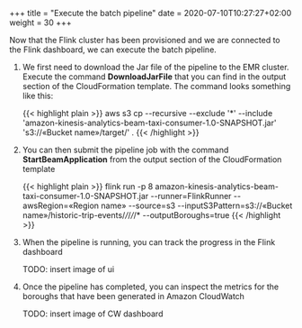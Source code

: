 +++
title = "Execute the batch pipeline"
date = 2020-07-10T10:27:27+02:00
weight = 30
+++

Now that the Flink cluster has been provisioned and we are connected to the Flink dashboard, we can execute the batch pipeline.

1. We first need to download the Jar file of the pipeline to the EMR cluster. Execute the command **DownloadJarFile** that you can find in the output section of the CloudFormation template. The command looks something like this:

	{{< highlight plain >}}
aws s3 cp --recursive --exclude '*' --include 'amazon-kinesis-analytics-beam-taxi-consumer-1.0-SNAPSHOT.jar' 's3://«Bucket name»/target/' .
{{< /highlight >}}

1. You can then submit the pipeline job with the command **StartBeamApplication** from the output section of the CloudFormation template

	{{< highlight plain >}}
flink run -p 8 amazon-kinesis-analytics-beam-taxi-consumer-1.0-SNAPSHOT.jar --runner=FlinkRunner --awsRegion=«Region name» --source=s3 --inputS3Pattern=s3://«Bucket name»/historic-trip-events/*/*/*/*/* --outputBoroughs=true
{{< /highlight >}}

1. When the pipeline is running, you can track the progress in the Flink dashboard

	TODO: insert image of ui

1. Once the pipeline has completed, you can inspect the metrics for the boroughs that have been generated in Amazon CloudWatch

	TODO: insert image of CW dashboard
